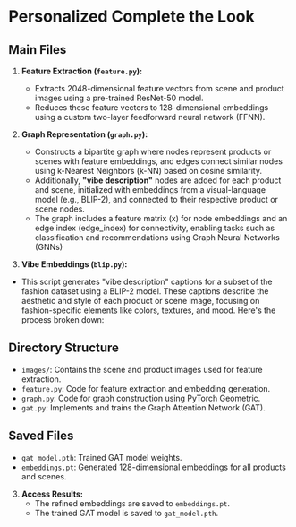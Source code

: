 # Personalized Complete the Look

## Main Files
1. **Feature Extraction (`feature.py`):**
   - Extracts 2048-dimensional feature vectors from scene and product images using a pre-trained ResNet-50 model.
   - Reduces these feature vectors to 128-dimensional embeddings using a custom two-layer feedforward neural network (FFNN).

2. **Graph Representation (`graph.py`):**
   - Constructs a bipartite graph where nodes represent products or scenes with feature embeddings, and edges connect similar nodes using k-Nearest Neighbors (k-NN) based on cosine similarity.
   - Additionally, **"vibe description"** nodes are added for each product and scene, initialized with embeddings from a visual-language model (e.g., BLIP-2), and connected to their respective product or scene nodes.
   - The graph includes a feature matrix (x) for node embeddings and an edge index (edge_index) for connectivity, enabling tasks such as classification and recommendations using Graph Neural Networks (GNNs)

3. **Vibe Embeddings (`blip.py`):**
- This script generates "vibe description" captions for a subset of the fashion dataset using a BLIP-2 model. These captions describe the aesthetic and style of each product or scene image, focusing on fashion-specific elements like colors, textures, and mood. Here's the process broken down:
## Directory Structure
- `images/`: Contains the scene and product images used for feature extraction.
- `feature.py`: Code for feature extraction and embedding generation.
- `graph.py`: Code for graph construction using PyTorch Geometric.
- `gat.py`: Implements and trains the Graph Attention Network (GAT).

## Saved Files
- `gat_model.pth`: Trained GAT model weights.
- `embeddings.pt`: Generated 128-dimensional embeddings for all products and scenes.

3. **Access Results:**
   - The refined embeddings are saved to `embeddings.pt`.
   - The trained GAT model is saved to `gat_model.pth`.